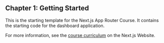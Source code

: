 ## Chapter 1: Getting Started

This is the starting template for the Next.js App Router Course. It contains the starting code for the dashboard application.

For more information, see the [course curriculum]() on the Next.js Website.
